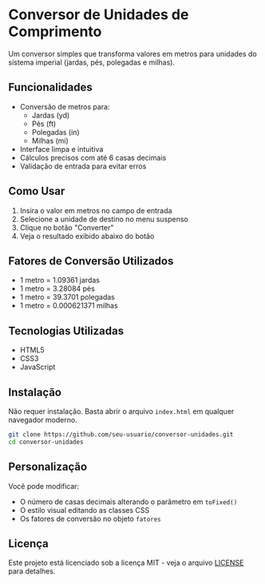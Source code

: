 # Conversor de Unidades de Comprimento

Um conversor simples que transforma valores em metros para unidades do sistema imperial (jardas, pés, polegadas e milhas).

## Funcionalidades

- Conversão de metros para:
  - Jardas (yd)
  - Pés (ft)
  - Polegadas (in)
  - Milhas (mi)
- Interface limpa e intuitiva
- Cálculos precisos com até 6 casas decimais
- Validação de entrada para evitar erros

## Como Usar

1. Insira o valor em metros no campo de entrada
2. Selecione a unidade de destino no menu suspenso
3. Clique no botão "Converter"
4. Veja o resultado exibido abaixo do botão

## Fatores de Conversão Utilizados

- 1 metro = 1.09361 jardas
- 1 metro = 3.28084 pés
- 1 metro = 39.3701 polegadas
- 1 metro = 0.000621371 milhas

## Tecnologias Utilizadas

- HTML5
- CSS3
- JavaScript

## Instalação

Não requer instalação. Basta abrir o arquivo `index.html` em qualquer navegador moderno.

```bash
git clone https://github.com/seu-usuario/conversor-unidades.git
cd conversor-unidades
```

## Personalização

Você pode modificar:
- O número de casas decimais alterando o parâmetro em `toFixed()`
- O estilo visual editando as classes CSS
- Os fatores de conversão no objeto `fatores`

## Licença

Este projeto está licenciado sob a licença MIT - veja o arquivo [LICENSE](LICENSE) para detalhes.
